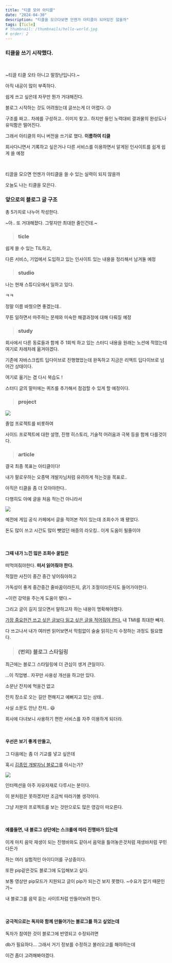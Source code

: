 ```yaml
---
title: "티클 모아 아티클"
date: "2024-04-30"
description: "티클을 모으다보면 언젠가 아티클이 되어있진 않을까"
tags: [Ticle]
# thumbnail: /thumbnails/hello-world.jpg
# order: 2
---
```


### 티클을 쓰기 시작했다.

<br />

~티끌 티클 오타 아니고 말장난입니다.~

아직 내공이 많이 부족하다.

쉽게 쓰고 싶은데 자꾸만 뭔가 거대해진다.

블로그 시작하는 것도 어려웠는데 글쓰는게 더 어렵다. 😥

구조를 짜고.. 차례를 구성하고.. 이미지 찾고.. 하지만 들인 노력대비 결과물의 완성도나 유익함은 떨어진다.

그래서 아티클의 미니 버전을 쓰기로 했다. <strong>이름하여 티클</strong>

회사다니면서 기록하고 싶은거나 다른 서비스를 이용하면서 알게된 인사이트를 쉽게 쉽게 쓸 예정

<br />

티끌을 모으면 언젠가 아티클을 쓸 수 있는 실력이 되지 않을까

오늘도 나는 티클을 모은다.

### 앞으로의 블로그 글 구조

총 5가지로 나누어 작성한다.

~아.. 또 거대해졌다. 그렇지만 최대한 줄인건데.~

> ### ticle

쉽게 쓸 수 있는 TIL하고,

다른 서비스, 기업에서 도입하고 있는 인사이트 있는 내용을 정리해서 남겨둘 예정

> ### studio

나는 현재 스튜디오에서 일하고 있다.

ㅋㅋ

정말 이름 바꿨으면 좋겠는데..

무튼 일하면서 마주하는 문제와 미숙한 해결과정에 대해 다뤄질 예정

> ### study

회사에서 다른 동료들과 함께 주 1회씩 하고 있는 스터디 내용을 원래는 노션에 적었는데 여기로 차례차례 옮겨야겠다.

기존에 자바스크립트 딥다이브로 진행했었는데 완독하고 지금은 리액트 딥다이브로 넘어간 상태이다.

여기로 옮기는 겸 다시 복습도 !

스터디 글의 말미에는 퀴즈를 추가해서 점검할 수 있게 할 예정이다.

> ### project

<img src="./img/24-04-30-2.png" />

졸업 프로젝트를 비롯하여

사이드 프로젝트에 대한 설명, 진행 히스토리, 기술적 어려움과 극복 등을 함께 다를것이다.

> ### article

결국 최종 목표는 아티클이다!

내가 팔로우하는 오종택 개발자님처럼 유려하게 적는것을 목표로..

아직은 티클을 좀 더 모아야한다..

다행히도 아예 글을 처음 적는건 아니라서

<img src="./img/24-04-30-3.png" />

예전에 게임 공식 카페에서 글을 적어본 적이 있는데 조회수가 꽤 됐었다.

돈도 많이 쓰고 시간도 많이 뺏었던 애증의 라오킹.. 이게 도움이 될줄이야

<br />

#### 그때 내가 느낀 많은 조회수 꿀팁은

떠먹여줘야한다. <strong>떠서 읽어줘야 한다.</strong>

적절한 사진이 중간 중간 넣어줘야하고

가독성이 좋게 중간중간 줄바꿈이라든지, 굵기 조절이라든지도 들어가야한다.

~이런 강약을 주는게 도움이 됐다.~

그리고 글이 길지 않으면서 말하고자 하는 내용이 명확해야했다.

<u> 가장 중요한건 쓰고 싶은 글보다 읽고 싶은 글을 적어줘야 한다.</u> 내 TMI를 최대한 빼자.

다 쓰고나서 내가 여러번 읽어보면서 막힘없이 술술 읽히는지 수정하는 과정도 필요했다.

> ### (번외) 블로그 스타일링

최근에는 블로그 스타일링에 더 관심이 생겨 큰일이다.

...이 직업병.. 자꾸만 사용성 개선을 하고만 있다.

소문난 잔치에 먹을건 없고

잔치 장소로 오는 길만 편해지고 예뻐지고 있는 상태..

사실 소문도 안난 잔치.. 😃

회사에 다녀보니 사용하기 편한 서비스를 자주 이용하게 되더라.

<br/>

#### 우선은 보기 좋게 만들고,

그 다음에는 좀 더 기교를 넣고 싶은데

혹시 [김종민 개발자님 블로그](https://blog.cmiscm.com/?page_id=5945)를 아시는가?

<img src="./img/24-04-30-1.png" />

인터렉션을 아주 자유자재로 다루시는 분이다.

이 분처럼은 못하겠지만 조금씩 따라가볼 생각이다.

그냥 저분의 프로젝트를 보는 것만으로도 많은 영감이 떠오른다.

<br/>

#### 예를들면, 내 블로그 상단에는 스크롤에 따라 진행바가 있는데

이게 마치 음악 재생이 되는 진행바와도 같아서 음악을 틀어놓은것처럼 재생바처럼 꾸민다든가

하는 여러 실험적인 아이디어를 구상중이다.

또한 pip같은것도 블로그에 도입해보고 싶다.

보통 영상만 pip모드가 지원되고 글이 pip가 되는건 보지 못했다. ~수요가 없기 때문인가~

내 블로그를 음악 듣는 사이트처럼 만들어보려 한다.

<br/>

#### 궁극적으로는 독자와 함께 만들어가는 블로그를 하고 싶었는데

독자가 참여한 것이 블로그에 반영되고 수정되려면

db가 필요하다... 그래서 거기 정보를 수정하고 불러오고를 해야하는데

이건 좀더 고려해봐야겠다.
